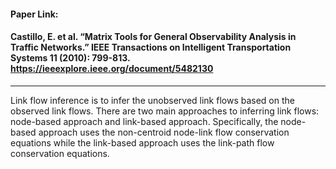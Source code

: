 #### Paper Link:

#### Castillo, E. et al. “Matrix Tools for General Observability Analysis in Traffic Networks.” IEEE Transactions on Intelligent Transportation Systems 11 (2010): 799-813. https://ieeexplore.ieee.org/document/5482130
___________________________________________________________________________________________________________________________________________________________________________________


Link flow inference is to infer the unobserved link flows based on the observed link flows.
There are two main approaches to inferring link flows:  node-based approach and link-based approach.
Specifically, the node-based approach uses the non-centroid node-link flow conservation equations while the link-based approach uses the link-path flow conservation equations.


